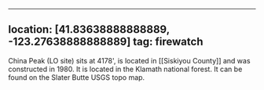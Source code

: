 
---
location: [41.83638888888889, -123.27638888888889]
tag: firewatch
---

China Peak (LO site) sits at 4178', is located in [[Siskiyou County]] and was constructed in 1980. It is located in the Klamath national forest. It can be found on the Slater Butte USGS topo map.
